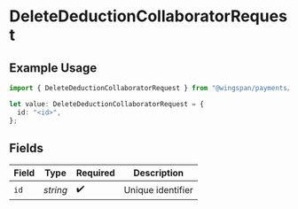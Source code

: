 # DeleteDeductionCollaboratorRequest

## Example Usage

```typescript
import { DeleteDeductionCollaboratorRequest } from "@wingspan/payments/sdk/models/operations";

let value: DeleteDeductionCollaboratorRequest = {
  id: "<id>",
};
```

## Fields

| Field              | Type               | Required           | Description        |
| ------------------ | ------------------ | ------------------ | ------------------ |
| `id`               | *string*           | :heavy_check_mark: | Unique identifier  |